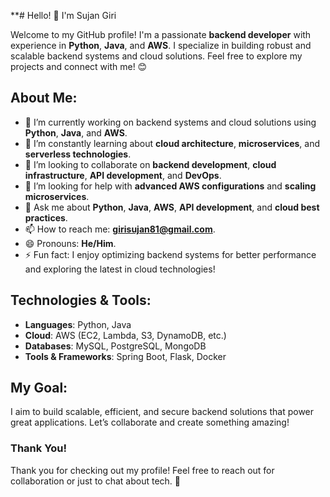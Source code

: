 
**# Hello! 👋 I'm Sujan Giri

Welcome to my GitHub profile! I'm a passionate **backend developer** with experience in **Python**, **Java**, and **AWS**. I specialize in building robust and scalable backend systems and cloud solutions. Feel free to explore my projects and connect with me! 😊

## About Me:
- 🔭 I’m currently working on backend systems and cloud solutions using **Python**, **Java**, and **AWS**.
- 🌱 I’m constantly learning about **cloud architecture**, **microservices**, and **serverless technologies**.
- 👯 I’m looking to collaborate on **backend development**, **cloud infrastructure**, **API development**, and **DevOps**.
- 🤔 I’m looking for help with **advanced AWS configurations** and **scaling microservices**.
- 💬 Ask me about **Python**, **Java**, **AWS**, **API development**, and **cloud best practices**.
- 📫 How to reach me: **girisujan81@gmail.com**.
- 😄 Pronouns: **He/Him**.
- ⚡ Fun fact: I enjoy optimizing backend systems for better performance and exploring the latest in cloud technologies!

## Technologies & Tools:
- **Languages**: Python, Java
- **Cloud**: AWS (EC2, Lambda, S3, DynamoDB, etc.)
- **Databases**: MySQL, PostgreSQL, MongoDB
- **Tools & Frameworks**: Spring Boot, Flask, Docker

## My Goal:
I aim to build scalable, efficient, and secure backend solutions that power great applications. Let’s collaborate and create something amazing!

### Thank You!
Thank you for checking out my profile! Feel free to reach out for collaboration or just to chat about tech. 🙌

